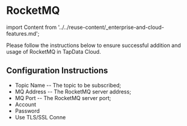 # RocketMQ

import Content from '../../reuse-content/_enterprise-and-cloud-features.md';

<Content />

Please follow the instructions below to ensure successful addition and usage of RocketMQ in TapData Cloud.

## **Configuration Instructions**

- Topic Name -- The topic to be subscribed;
- MQ Address -- The RocketMQ server address;
- MQ Port -- The RocketMQ server port;
- Account
- Password
- Use TLS/SSL Conne